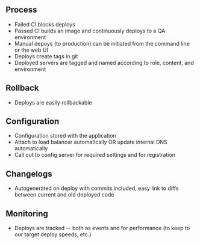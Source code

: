 ## Process
* Failed CI blocks deploys
* Passed CI builds an image and continuously deploys to a QA environment
* Manual depoys (to production) can be initiated from the command line or the web UI
* Deploys create tags in git
* Deployed servers are tagged and named according to role, content, and environment

## Rollback
* Deploys are easily rollbackable

## Configuration
* Configuration stored with the application
* Attach to load balancer automatically OR update internal DNS automatically
* Call out to config server for required settings and for registration

## Changelogs
* Autogenerated on deploy with commits included, easy link to diffs between current and old deployed code

## Monitoring
* Deploys are tracked -- both as events and for performance (to keep to our target deploy speeds, etc.)
